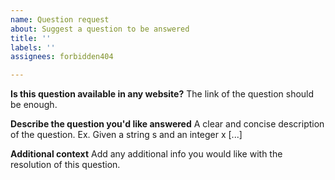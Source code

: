 ```yaml
---
name: Question request
about: Suggest a question to be answered
title: ''
labels: ''
assignees: forbidden404

---
```


**Is this question available in any website?**
The link of the question should be enough.

**Describe the question you'd like answered**
A clear and concise description of the question. Ex. Given a string s and an integer x [...]

**Additional context**
Add any additional info you would like with the resolution of this question.
